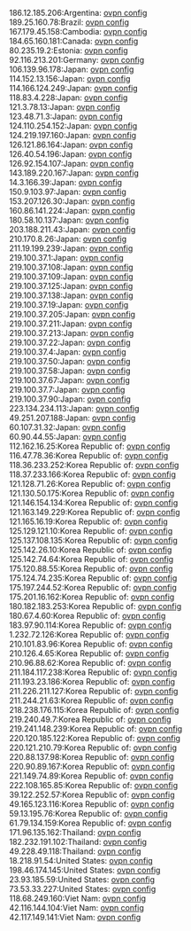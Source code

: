 186.12.185.206:Argentina: [ovpn config](vpn/186_12_185_206.ovpn)  
189.25.160.78:Brazil: [ovpn config](vpn/189_25_160_78.ovpn)  
167.179.45.158:Cambodia: [ovpn config](vpn/167_179_45_158.ovpn)  
184.65.160.181:Canada: [ovpn config](vpn/184_65_160_181.ovpn)  
80.235.19.2:Estonia: [ovpn config](vpn/80_235_19_2.ovpn)  
92.116.213.201:Germany: [ovpn config](vpn/92_116_213_201.ovpn)  
106.139.96.178:Japan: [ovpn config](vpn/106_139_96_178.ovpn)  
114.152.13.156:Japan: [ovpn config](vpn/114_152_13_156.ovpn)  
114.166.124.249:Japan: [ovpn config](vpn/114_166_124_249.ovpn)  
118.83.4.228:Japan: [ovpn config](vpn/118_83_4_228.ovpn)  
121.3.78.13:Japan: [ovpn config](vpn/121_3_78_13.ovpn)  
123.48.71.3:Japan: [ovpn config](vpn/123_48_71_3.ovpn)  
124.110.254.152:Japan: [ovpn config](vpn/124_110_254_152.ovpn)  
124.219.197.160:Japan: [ovpn config](vpn/124_219_197_160.ovpn)  
126.121.86.164:Japan: [ovpn config](vpn/126_121_86_164.ovpn)  
126.40.54.196:Japan: [ovpn config](vpn/126_40_54_196.ovpn)  
126.92.154.107:Japan: [ovpn config](vpn/126_92_154_107.ovpn)  
143.189.220.167:Japan: [ovpn config](vpn/143_189_220_167.ovpn)  
14.3.166.39:Japan: [ovpn config](vpn/14_3_166_39.ovpn)  
150.9.103.97:Japan: [ovpn config](vpn/150_9_103_97.ovpn)  
153.207.126.30:Japan: [ovpn config](vpn/153_207_126_30.ovpn)  
160.86.141.224:Japan: [ovpn config](vpn/160_86_141_224.ovpn)  
180.58.10.137:Japan: [ovpn config](vpn/180_58_10_137.ovpn)  
203.188.211.43:Japan: [ovpn config](vpn/203_188_211_43.ovpn)  
210.170.8.26:Japan: [ovpn config](vpn/210_170_8_26.ovpn)  
211.19.199.239:Japan: [ovpn config](vpn/211_19_199_239.ovpn)  
219.100.37.1:Japan: [ovpn config](vpn/219_100_37_1.ovpn)  
219.100.37.108:Japan: [ovpn config](vpn/219_100_37_108.ovpn)  
219.100.37.109:Japan: [ovpn config](vpn/219_100_37_109.ovpn)  
219.100.37.125:Japan: [ovpn config](vpn/219_100_37_125.ovpn)  
219.100.37.138:Japan: [ovpn config](vpn/219_100_37_138.ovpn)  
219.100.37.19:Japan: [ovpn config](vpn/219_100_37_19.ovpn)  
219.100.37.205:Japan: [ovpn config](vpn/219_100_37_205.ovpn)  
219.100.37.211:Japan: [ovpn config](vpn/219_100_37_211.ovpn)  
219.100.37.213:Japan: [ovpn config](vpn/219_100_37_213.ovpn)  
219.100.37.22:Japan: [ovpn config](vpn/219_100_37_22.ovpn)  
219.100.37.4:Japan: [ovpn config](vpn/219_100_37_4.ovpn)  
219.100.37.50:Japan: [ovpn config](vpn/219_100_37_50.ovpn)  
219.100.37.58:Japan: [ovpn config](vpn/219_100_37_58.ovpn)  
219.100.37.67:Japan: [ovpn config](vpn/219_100_37_67.ovpn)  
219.100.37.7:Japan: [ovpn config](vpn/219_100_37_7.ovpn)  
219.100.37.90:Japan: [ovpn config](vpn/219_100_37_90.ovpn)  
223.134.234.113:Japan: [ovpn config](vpn/223_134_234_113.ovpn)  
49.251.207.188:Japan: [ovpn config](vpn/49_251_207_188.ovpn)  
60.107.31.32:Japan: [ovpn config](vpn/60_107_31_32.ovpn)  
60.90.44.55:Japan: [ovpn config](vpn/60_90_44_55.ovpn)  
112.162.16.25:Korea Republic of: [ovpn config](vpn/112_162_16_25.ovpn)  
116.47.78.36:Korea Republic of: [ovpn config](vpn/116_47_78_36.ovpn)  
118.36.233.252:Korea Republic of: [ovpn config](vpn/118_36_233_252.ovpn)  
118.37.233.166:Korea Republic of: [ovpn config](vpn/118_37_233_166.ovpn)  
121.128.71.26:Korea Republic of: [ovpn config](vpn/121_128_71_26.ovpn)  
121.130.50.175:Korea Republic of: [ovpn config](vpn/121_130_50_175.ovpn)  
121.146.154.134:Korea Republic of: [ovpn config](vpn/121_146_154_134.ovpn)  
121.163.149.229:Korea Republic of: [ovpn config](vpn/121_163_149_229.ovpn)  
121.165.16.19:Korea Republic of: [ovpn config](vpn/121_165_16_19.ovpn)  
125.129.121.10:Korea Republic of: [ovpn config](vpn/125_129_121_10.ovpn)  
125.137.108.135:Korea Republic of: [ovpn config](vpn/125_137_108_135.ovpn)  
125.142.26.10:Korea Republic of: [ovpn config](vpn/125_142_26_10.ovpn)  
125.142.74.64:Korea Republic of: [ovpn config](vpn/125_142_74_64.ovpn)  
175.120.88.55:Korea Republic of: [ovpn config](vpn/175_120_88_55.ovpn)  
175.124.74.235:Korea Republic of: [ovpn config](vpn/175_124_74_235.ovpn)  
175.197.244.52:Korea Republic of: [ovpn config](vpn/175_197_244_52.ovpn)  
175.201.16.162:Korea Republic of: [ovpn config](vpn/175_201_16_162.ovpn)  
180.182.183.253:Korea Republic of: [ovpn config](vpn/180_182_183_253.ovpn)  
180.67.4.60:Korea Republic of: [ovpn config](vpn/180_67_4_60.ovpn)  
183.97.90.114:Korea Republic of: [ovpn config](vpn/183_97_90_114.ovpn)  
1.232.72.126:Korea Republic of: [ovpn config](vpn/1_232_72_126.ovpn)  
210.101.83.96:Korea Republic of: [ovpn config](vpn/210_101_83_96.ovpn)  
210.126.4.65:Korea Republic of: [ovpn config](vpn/210_126_4_65.ovpn)  
210.96.88.62:Korea Republic of: [ovpn config](vpn/210_96_88_62.ovpn)  
211.184.117.238:Korea Republic of: [ovpn config](vpn/211_184_117_238.ovpn)  
211.193.23.186:Korea Republic of: [ovpn config](vpn/211_193_23_186.ovpn)  
211.226.211.127:Korea Republic of: [ovpn config](vpn/211_226_211_127.ovpn)  
211.244.21.63:Korea Republic of: [ovpn config](vpn/211_244_21_63.ovpn)  
218.238.176.115:Korea Republic of: [ovpn config](vpn/218_238_176_115.ovpn)  
219.240.49.7:Korea Republic of: [ovpn config](vpn/219_240_49_7.ovpn)  
219.241.148.239:Korea Republic of: [ovpn config](vpn/219_241_148_239.ovpn)  
220.120.185.122:Korea Republic of: [ovpn config](vpn/220_120_185_122.ovpn)  
220.121.210.79:Korea Republic of: [ovpn config](vpn/220_121_210_79.ovpn)  
220.88.137.98:Korea Republic of: [ovpn config](vpn/220_88_137_98.ovpn)  
220.90.89.167:Korea Republic of: [ovpn config](vpn/220_90_89_167.ovpn)  
221.149.74.89:Korea Republic of: [ovpn config](vpn/221_149_74_89.ovpn)  
222.108.165.85:Korea Republic of: [ovpn config](vpn/222_108_165_85.ovpn)  
39.122.252.57:Korea Republic of: [ovpn config](vpn/39_122_252_57.ovpn)  
49.165.123.116:Korea Republic of: [ovpn config](vpn/49_165_123_116.ovpn)  
59.13.195.76:Korea Republic of: [ovpn config](vpn/59_13_195_76.ovpn)  
61.79.134.159:Korea Republic of: [ovpn config](vpn/61_79_134_159.ovpn)  
171.96.135.162:Thailand: [ovpn config](vpn/171_96_135_162.ovpn)  
182.232.191.102:Thailand: [ovpn config](vpn/182_232_191_102.ovpn)  
49.228.49.118:Thailand: [ovpn config](vpn/49_228_49_118.ovpn)  
18.218.91.54:United States: [ovpn config](vpn/18_218_91_54.ovpn)  
198.46.174.145:United States: [ovpn config](vpn/198_46_174_145.ovpn)  
23.93.185.59:United States: [ovpn config](vpn/23_93_185_59.ovpn)  
73.53.33.227:United States: [ovpn config](vpn/73_53_33_227.ovpn)  
118.68.249.160:Viet Nam: [ovpn config](vpn/118_68_249_160.ovpn)  
42.116.144.104:Viet Nam: [ovpn config](vpn/42_116_144_104.ovpn)  
42.117.149.141:Viet Nam: [ovpn config](vpn/42_117_149_141.ovpn)  
